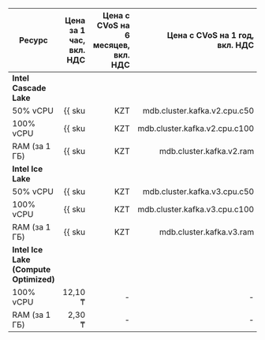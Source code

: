 
| Ресурс        | Цена за 1 час,<br>вкл. НДС                                     | Цена с CVoS на 6 месяцев,<br>вкл. НДС                                           | Цена с CVoS на 1 год,<br>вкл. НДС                                               |
|---------------|---------------------------------------------------:|--------------------------------------------------------------------------------:|--------------------------------------------------------------------------------:|
| **Intel Cascade Lake**                                                                                                                                                                                                                 |
| 50% vCPU      | {{ sku|KZT|mdb.cluster.kafka.v2.cpu.c50|string }}  | −                                                                               | −                                                                               |
| 100% vCPU     | {{ sku|KZT|mdb.cluster.kafka.v2.cpu.c100|string }} | {{ sku|KZT|v1.commitment.selfcheckout.m6.mdb.kafka.cpu.c100.v2|string }} (-15%) | {{ sku|KZT|v1.commitment.selfcheckout.y1.mdb.kafka.cpu.c100.v2|string }} (-22%) |
| RAM (за 1 ГБ) | {{ sku|KZT|mdb.cluster.kafka.v2.ram|string }}      | {{ sku|KZT|v1.commitment.selfcheckout.m6.mdb.kafka.ram.v2|string }} (-15%)      | {{ sku|KZT|v1.commitment.selfcheckout.y1.mdb.kafka.ram.v2|string }} (-22%)      |
| **Intel Ice Lake**                                                                                                                                                                                                                     |
| 50% vCPU      | {{ sku|KZT|mdb.cluster.kafka.v3.cpu.c50|string }}  | −                                                                               | −                                                                               |
| 100% vCPU     | {{ sku|KZT|mdb.cluster.kafka.v3.cpu.c100|string }} | {{ sku|KZT|v1.commitment.selfcheckout.m6.mdb.kafka.cpu.c100.v3|string }} (-15%) | {{ sku|KZT|v1.commitment.selfcheckout.y1.mdb.kafka.cpu.c100.v3|string }} (-22%) |
| RAM (за 1 ГБ) | {{ sku|KZT|mdb.cluster.kafka.v3.ram|string }}      | {{ sku|KZT|v1.commitment.selfcheckout.m6.mdb.kafka.ram.v3|string }} (-15%)      | {{ sku|KZT|v1.commitment.selfcheckout.y1.mdb.kafka.ram.v3|string }} (-22%)      |
| **Intel Ice Lake (Compute Optimized)** |
| 100% vCPU | 12,10 ₸ | - | - |
| RAM (за 1 ГБ) | 2,30 ₸ | - | - |


